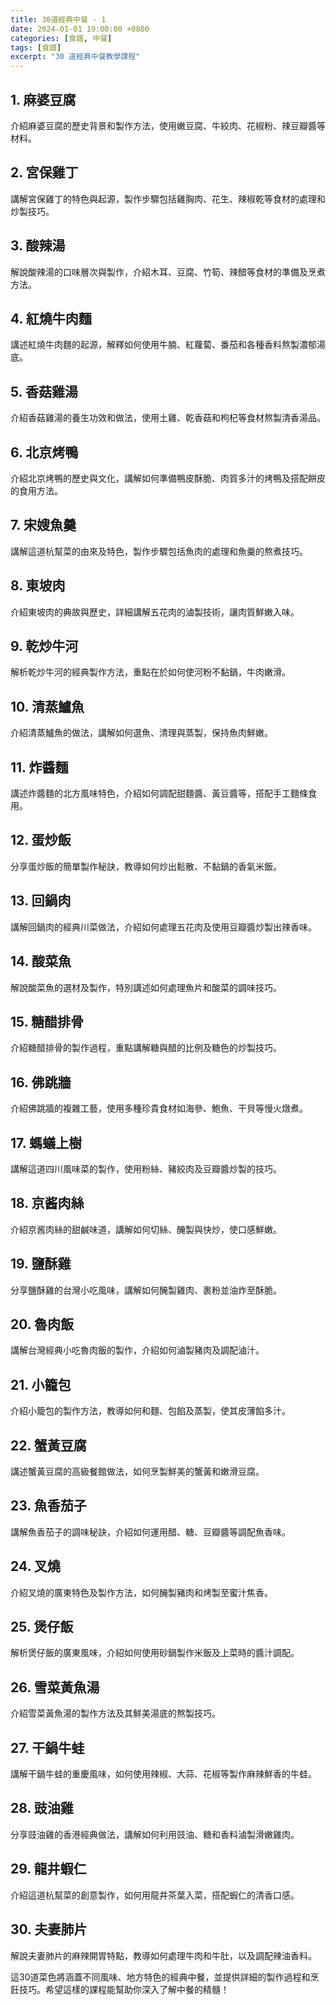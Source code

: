 ```yaml
---
title: 30道經典中餐 - 1
date: 2024-01-01 19:00:00 +0800
categories: [食譜, 中餐]
tags: [食譜] 
excerpt: "30 道經典中餐教學課程"
---
```


## 1. 麻婆豆腐
介紹麻婆豆腐的歷史背景和製作方法，使用嫩豆腐、牛絞肉、花椒粉、辣豆瓣醬等材料。

## 2. 宮保雞丁
講解宮保雞丁的特色與起源，製作步驟包括雞胸肉、花生、辣椒乾等食材的處理和炒製技巧。

## 3. 酸辣湯
解說酸辣湯的口味層次與製作，介紹木耳、豆腐、竹筍、辣醋等食材的準備及烹煮方法。

## 4. 紅燒牛肉麵
講述紅燒牛肉麵的起源，解釋如何使用牛腩、紅蘿蔔、番茄和各種香料熬製濃郁湯底。

## 5. 香菇雞湯
介紹香菇雞湯的養生功效和做法，使用土雞、乾香菇和枸杞等食材熬製清香湯品。

## 6. 北京烤鴨
介紹北京烤鴨的歷史與文化，講解如何準備鴨皮酥脆、肉質多汁的烤鴨及搭配餅皮的食用方法。

## 7. 宋嫂魚羹
講解這道杭幫菜的由來及特色，製作步驟包括魚肉的處理和魚羹的熬煮技巧。

## 8. 東坡肉
介紹東坡肉的典故與歷史，詳細講解五花肉的滷製技術，讓肉質鮮嫩入味。

## 9. 乾炒牛河
解析乾炒牛河的經典製作方法，重點在於如何使河粉不黏鍋，牛肉嫩滑。

## 10. 清蒸鱸魚
介紹清蒸鱸魚的做法，講解如何選魚、清理與蒸製，保持魚肉鮮嫩。

## 11. 炸醬麵
講述炸醬麵的北方風味特色，介紹如何調配甜麵醬、黃豆醬等，搭配手工麵條食用。

## 12. 蛋炒飯
分享蛋炒飯的簡單製作秘訣，教導如何炒出鬆散、不黏鍋的香氣米飯。

## 13. 回鍋肉
講解回鍋肉的經典川菜做法，介紹如何處理五花肉及使用豆瓣醬炒製出辣香味。

## 14. 酸菜魚
解說酸菜魚的選材及製作，特別講述如何處理魚片和酸菜的調味技巧。

## 15. 糖醋排骨
介紹糖醋排骨的製作過程，重點講解糖與醋的比例及糖色的炒製技巧。

## 16. 佛跳牆
介紹佛跳牆的複雜工藝，使用多種珍貴食材如海參、鮑魚、干貝等慢火燉煮。

## 17. 螞蟻上樹
講解這道四川風味菜的製作，使用粉絲、豬絞肉及豆瓣醬炒製的技巧。

## 18. 京酱肉絲
介紹京酱肉絲的甜鹹味道，講解如何切絲、醃製與快炒，使口感鮮嫩。

## 19. 鹽酥雞
分享鹽酥雞的台灣小吃風味，講解如何醃製雞肉、裹粉並油炸至酥脆。

## 20. 魯肉飯
講解台灣經典小吃魯肉飯的製作，介紹如何滷製豬肉及調配滷汁。

## 21. 小籠包
介紹小籠包的製作方法，教導如何和麵、包餡及蒸製，使其皮薄餡多汁。

## 22. 蟹黃豆腐
講述蟹黃豆腐的高級餐館做法，如何烹製鮮美的蟹黃和嫩滑豆腐。

## 23. 魚香茄子
講解魚香茄子的調味秘訣，介紹如何運用醋、糖、豆瓣醬等調配魚香味。

## 24. 叉燒
介紹叉燒的廣東特色及製作方法，如何醃製豬肉和烤製至蜜汁焦香。

## 25. 煲仔飯
解析煲仔飯的廣東風味，介紹如何使用砂鍋製作米飯及上菜時的醬汁調配。

## 26. 雪菜黃魚湯
介紹雪菜黃魚湯的製作方法及其鮮美湯底的熬製技巧。

## 27. 干鍋牛蛙
講解干鍋牛蛙的重慶風味，如何使用辣椒、大蒜、花椒等製作麻辣鮮香的牛蛙。

## 28. 豉油雞
分享豉油雞的香港經典做法，講解如何利用豉油、糖和香料滷製滑嫩雞肉。

## 29. 龍井蝦仁
介紹這道杭幫菜的創意製作，如何用龍井茶葉入菜，搭配蝦仁的清香口感。

## 30. 夫妻肺片
解說夫妻肺片的麻辣開胃特點，教導如何處理牛肉和牛肚，以及調配辣油香料。

這30道菜色將涵蓋不同風味、地方特色的經典中餐，並提供詳細的製作過程和烹飪技巧。希望這樣的課程能幫助你深入了解中餐的精髓！
